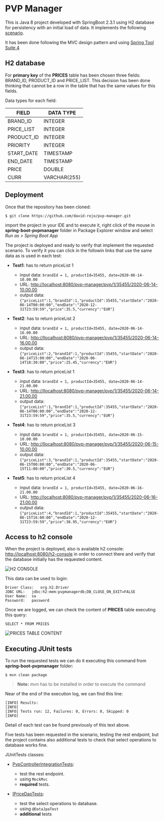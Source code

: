 # PVP Manager

This is Java 8 project developed with SpringBoot 2.3.1 using H2 database for persistency with an initial load of data. It implements the following [scenario](doc/scenario.md). 

It has been done following the MVC design pattern and using [Spring Tool Suite 4](https://spring.io/tools)

## H2 database

For **primary key** of the **PRICES** table has been chosen three fields: BRAND_ID, PRODUCT_ID and PRICE_LIST. This decision has been done thinking that cannot be a row in the table that has the same values for this fields.

Data types for each field:

| FIELD      | DATA TYPE    |
|------------|--------------|
| BRAND_ID   | INTEGER      |
| PRICE_LIST | INTEGER      |
| PRODUCT_ID | INTEGER      |
| PRIORITY   | INTEGER      |
| START_DATE | TIMESTAMP    |
| END_DATE   | TIMESTAMP    |
| PRICE      | DOUBLE       |
| CURR       | VARCHAR(255) |

## Deployment

Once that the repository has been cloned:

```
$ git clone https://github.com/david-rojo/pvp-manager.git
```

import the project in your IDE and to execute it, right click of the mouse in **spring-boot-pvpmanager** folder in Package Explorer window and select *Run as > Spring Boot App*

The project is deployed and ready to verify that implement the requested scenario. To verify it you can click in the followin links that use the same data as is used in each test:

* **Test1**: has to return priceList 1
  * input data: ```brandId = 1, productId=35455, date=2020-06-14-10.00.00```
  * URL: [http://localhost:8080/pvp-manager/pvp/1/35455/2020-06-14-10.00.00](http://localhost:8080/pvp-manager/pvp/1/35455/2020-06-14-10.00.00)
  * output data: 
  ```{"priceList":1,"brandId":1,"productId":35455,"startDate":"2020-06-14T00:00:00","endDate":"2020-12-31T23:59:59","price":35.5,"currency":"EUR"}```

* **Test2**:  has to return priceList 2
  * input data: ```brandId = 1, productId=35455, date=2020-06-14-16.00.00```
  * URL: [http://llocalhost:8080/pvp-manager/pvp/1/35455/2020-06-14-16.00.00](http://llocalhost:8080/pvp-manager/pvp/1/35455/2020-06-14-16.00.00)
  * output data: 
  ```{"priceList":2,"brandId":1,"productId":35455,"startDate":"2020-06-14T15:00:00","endDate":"2020-06-14T18:30:00","price":25.45,"currency":"EUR"}```
  
* **Test3**:  has to return priceList 1
  * input data: ```brandId = 1, productId=35455, date=2020-06-14-21.00.00```
  * URL: [http://llocalhost:8080/pvp-manager/pvp/1/35455/2020-06-14-21.00.00](http://llocalhost:8080/pvp-manager/pvp/1/35455/2020-06-14-21.00.00)
  * output data: 
  ```{"priceList":1,"brandId":1,"productId":35455,"startDate":"2020-06-14T00:00:00","endDate":"2020-12-31T23:59:59","price":35.5,"currency":"EUR"}```
  
* **Test4**:  has to return priceList 3
  * input data: ```brandId = 1, productId=35455, date=2020-06-15-10.00.00```
  * URL: [http://llocalhost:8080/pvp-manager/pvp/1/35455/2020-06-15-10.00.00](http://llocalhost:8080/pvp-manager/pvp/1/35455/2020-06-15-10.00.00)
  * output data: 
  ```{"priceList":3,"brandId":1,"productId":35455,"startDate":"2020-06-15T00:00:00","endDate":"2020-06-15T11:00:00","price":30.5,"currency":"EUR"}```
  
* **Test5**: has to return priceList 4
  * input data: ```brandId = 1, productId=35455, date=2020-06-16-21.00.00```
  * URL: [http://localhost:8080/pvp-manager/pvp/1/35455/2020-06-16-21.00.00](http://localhost:8080/pvp-manager/pvp/1/35455/2020-06-16-21.00.00)
  * output data: 
  ```{"priceList":4,"brandId":1,"productId":35455,"startDate":"2020-06-15T16:00:00","endDate":"2020-12-31T23:59:59","price":38.95,"currency":"EUR"}```

## Access to h2 console

When the project is deployed, also is available h2 console: [http://localhost:8080/h2-console](http://localhost:8080/h2-console) in order to connect there and verify that the database initially has the requested content. 

![H2 CONSOLE](doc/img/h2-console-login.png)

This data can be used to login:
```
Driver Class:	org.h2.Driver
JDBC URL:	jdbc:h2:mem:pvpmanagerdb;DB_CLOSE_ON_EXIT=FALSE
User Name:	sa
Password:	password
```
Once we are logged, we can check the content of **PRICES** table executing this query:

```
SELECT * FROM PRICES 
```

![PRICES TABLE CONTENT](doc/img/h2-table-content.png)

## Executing JUnit tests

To run the requested tests we can do it executing this command from **spring-boot-pvpmanager** folder:

```
$ mvn clean package 
```
> **Note:** mvn has to be installed in order to execute the command

Near of the end of the execution log, we can find this line:

```
[INFO] Results:
[INFO] 
[INFO] Tests run: 12, Failures: 0, Errors: 0, Skipped: 0
[INFO] 
```
Detail of each test can be found previously of this text above.

Five tests has been requested in the scenario, testing the rest endpoint, but the project contains also additional tests to check that select operations to database works fine.

JUnitTests classes:

* [PvpControllerIntegrationTests](spring-boot-pvpmanager/src/test/java/com/pvpmanager/springboot/app/PvpControllerIntegrationTests.java): 
   * test the rest endpoint. 
   * using ```MockMvc```
   * **required** tests.

* [IPriceDaoTests](spring-boot-pvpmanager/src/test/java/com/pvpmanager/springboot/app/IPriceDaoTests.java): 
   * test the select operations to database. 
   * using ```@DataJpaTest```
   * **additional** tests

